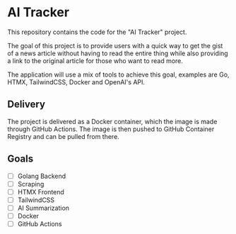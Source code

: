 # AI Tracker

This repository contains the code for the "AI Tracker" project. 

The goal of this project is to provide users with a quick way to get the gist of a news article without having to read the entire thing while also providing a link to the original article for those who want to read more.

The application will use a mix of tools to achieve this goal, examples are Go, HTMX, TailwindCSS, Docker and OpenAI's API.

## Delivery

The project is delivered as a Docker container, which the image is made through GitHub Actions. The image is then pushed to GitHub Container Registry and can be pulled from there.

## Goals

- [ ] Golang Backend
- [ ] Scraping
- [ ] HTMX Frontend
- [ ] TailwindCSS
- [ ] AI Summarization
- [ ] Docker
- [ ] GitHub Actions